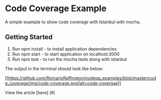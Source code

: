 # Code Coverage Example
A simple example to show code coverage with Istanbul with mocha.


## Getting Started
1. Run npm install -  to install application dependencies
2. Run npm start   - to start application on localhost:3000
3. Run npm test    - to run the mocha tests along with istanbul

The output in the terminal should look like below:

[[https://github.com/RomarioRaffington/nodeqa_examples/blob/master/code_coverage/img/code-coverage.png|alt=code-covergae]]

View the artcle [here] (#)

